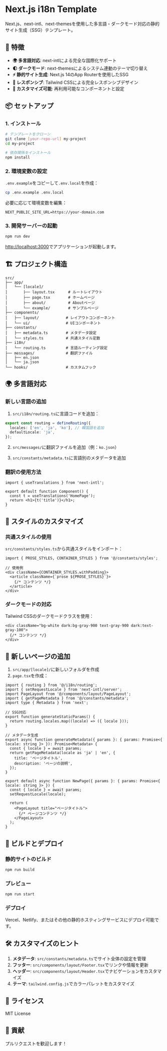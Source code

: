 # Next.js i18n Template

Next.js、next-intl、next-themesを使用した多言語・ダークモード対応の静的サイト生成（SSG）テンプレート。

## 🚀 特徴

- **🌍 多言語対応**: next-intlによる完全な国際化サポート
- **🌓 ダークモード**: next-themesによるシステム連動のテーマ切り替え
- **⚡ 静的サイト生成**: Next.js 14のApp Routerを使用したSSG
- **📱 レスポンシブ**: Tailwind CSSによる完全レスポンシブデザイン
- **🎨 カスタマイズ可能**: 再利用可能なコンポーネントと設定

## 📦 セットアップ

### 1. インストール

```bash
# テンプレートをクローン
git clone [your-repo-url] my-project
cd my-project

# 依存関係をインストール
npm install
```

### 2. 環境変数の設定

`.env.example`をコピーして`.env.local`を作成：

```bash
cp .env.example .env.local
```

必要に応じて環境変数を編集：

```env
NEXT_PUBLIC_SITE_URL=https://your-domain.com
```

### 3. 開発サーバーの起動

```bash
npm run dev
```

[http://localhost:3000](http://localhost:3000)でアプリケーションが起動します。

## 🏗️ プロジェクト構造

```
src/
├── app/
│   └── [locale]/
│       ├── layout.tsx      # ルートレイアウト
│       ├── page.tsx        # ホームページ
│       ├── about/          # Aboutページ
│       └── example/        # サンプルページ
├── components/
│   ├── layout/            # レイアウトコンポーネント
│   └── ui/                # UIコンポーネント
├── constants/
│   ├── metadata.ts        # メタデータ設定
│   └── styles.ts          # 共通スタイル定数
├── i18n/
│   └── routing.ts         # 言語ルーティング設定
├── messages/              # 翻訳ファイル
│   ├── en.json
│   └── ja.json
└── hooks/                 # カスタムフック
```

## 🌍 多言語対応

### 新しい言語の追加

1. `src/i18n/routing.ts`に言語コードを追加：

```typescript
export const routing = defineRouting({
  locales: ['en', 'ja', 'ko'], // 韓国語を追加
  defaultLocale: 'ja',
});
```

2. `src/messages/`に翻訳ファイルを追加（例：`ko.json`）

3. `src/constants/metadata.ts`に言語別のメタデータを追加

### 翻訳の使用方法

```tsx
import { useTranslations } from 'next-intl';

export default function Component() {
  const t = useTranslations('HomePage');
  return <h1>{t('title')}</h1>;
}
```

## 🎨 スタイルのカスタマイズ

### 共通スタイルの使用

`src/constants/styles.ts`から共通スタイルをインポート：

```tsx
import { PROSE_STYLES, CONTAINER_STYLES } from '@/constants/styles';

// 使用例
<div className={CONTAINER_STYLES.withPadding}>
  <article className={`prose ${PROSE_STYLES}`}>
    {/* コンテンツ */}
  </article>
</div>
```

### ダークモードの対応

Tailwind CSSのダークモードクラスを使用：

```tsx
<div className="bg-white dark:bg-gray-900 text-gray-900 dark:text-gray-100">
  {/* コンテンツ */}
</div>
```

## 📄 新しいページの追加

1. `src/app/[locale]/`に新しいフォルダを作成
2. `page.tsx`を作成：

```tsx
import { routing } from '@/i18n/routing';
import { setRequestLocale } from 'next-intl/server';
import PageLayout from '@/components/layout/PageLayout';
import { getPageMetadata } from '@/constants/metadata';
import type { Metadata } from 'next';

// SSG対応
export function generateStaticParams() {
  return routing.locales.map((locale) => ({ locale }));
}

// メタデータ生成
export async function generateMetadata({ params }: { params: Promise<{ locale: string }> }): Promise<Metadata> {
  const { locale } = await params;
  return getPageMetadata(locale as 'ja' | 'en', {
    title: 'ページタイトル',
    description: 'ページの説明',
  });
}

export default async function NewPage({ params }: { params: Promise<{ locale: string }> }) {
  const { locale } = await params;
  setRequestLocale(locale);
  
  return (
    <PageLayout title="ページタイトル">
      {/* ページコンテンツ */}
    </PageLayout>
  );
}
```

## 🚀 ビルドとデプロイ

### 静的サイトのビルド

```bash
npm run build
```

### プレビュー

```bash
npm run start
```

### デプロイ

Vercel、Netlify、またはその他の静的ホスティングサービスにデプロイ可能です。

## 🛠️ カスタマイズのヒント

1. **メタデータ**: `src/constants/metadata.ts`でサイト全体の設定を管理
2. **フッター**: `src/components/layout/Footer.tsx`でリンクや情報を更新
3. **ヘッダー**: `src/components/layout/Header.tsx`でナビゲーションをカスタマイズ
4. **テーマ**: `tailwind.config.js`でカラーパレットをカスタマイズ

## 📝 ライセンス

MIT License

## 🤝 貢献

プルリクエストを歓迎します！

